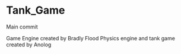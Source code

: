 # Tank_Game
Main commit

Game Engine created by Bradly Flood
Physics engine and tank game created by Anolog
